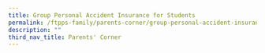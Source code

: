 ```yaml
---
title: Group Personal Accident Insurance for Students
permalink: /ftpps-family/parents-corner/group-personal-accident-insurance-for-students/
description: ""
third_nav_title: Parents' Corner
---
```

